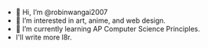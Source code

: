 - 👋 Hi, I’m @robinwangai2007
- 👀 I’m interested in art, anime, and web design.
- 🌱 I’m currently learning AP Computer Science Principles.
- I'll write more l8r.

<!---
robinwangai2007/robinwangai2007 is a ✨ special ✨ repository because its `README.md` (this file) appears on your GitHub profile.
You can click the Preview link to take a look at your changes.
--->
